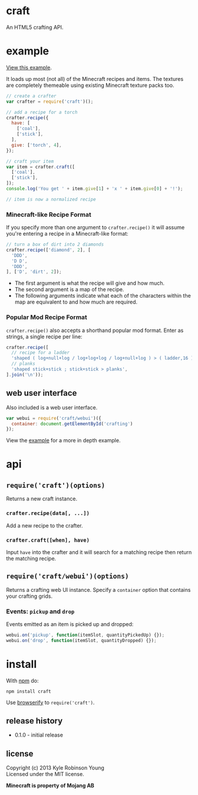 # craft

An HTML5 crafting API.

# example

[View this example](http://shama.github.io/craft).

It loads up most (not all) of
the Minecraft recipes and items. The textures are completely themeable using
existing Minecraft texture packs too.

```js
// create a crafter
var crafter = require('craft')();

// add a recipe for a torch
crafter.recipe({
  have: [
    ['coal'],
    ['stick'],
  ],
  give: ['torch', 4],
});

// craft your item
var item = crafter.craft([
  ['coal'],
  ['stick'],
]);
console.log('You get ' + item.give[1] + 'x ' + item.give[0] + '!');

// item is now a normalized recipe
```

### Minecraft-like Recipe Format
If you specify more than one argument to `crafter.recipe()` it will assume
you're entering a recipe in a Minecraft-like format:

```js
// turn a box of dirt into 2 diamonds
crafter.recipe(['diamond', 2], [
  'DDD',
  'D D',
  'DDD',
], ['D', 'dirt', 2]);
```

- The first argument is what the recipe will give and how much.
- The second argument is a map of the recipe.
- The following arguments indicate what each of the characters within the map
are equivalent to and how much are required.

### Popular Mod Recipe Format
`crafter.recipe()` also accepts a shorthand popular mod format. Enter as
strings, a single recipe per line:

```js
crafter.recipe([
  // recipe for a ladder
  'shaped ( log+null+log / log+log+log / log+null+log ) > ( ladder,16 )',
  // planks
  'shaped stick+stick ; stick+stick > planks',
].join('\n'));
```

## web user interface
Also included is a web user interface.

```js
var webui = require('craft/webui')({
  container: document.getElementById('crafting')
});
```

View the
[example](https://github.com/shama/craft/blob/master/example/world.js) for a
more in depth example.

# api

## `require('craft')(options)`
Returns a new craft instance.

### `crafter.recipe(data[, ...])`
Add a new recipe to the crafter.

### `crafter.craft([when], have)`
Input `have` into the crafter and it will search for a matching recipe then
return the matching recipe.

## `require('craft/webui')(options)`
Returns a crafting web UI instance. Specify a `container` option that contains
your crafting grids.

### Events: `pickup` and `drop`
Events emitted as an item is picked up and dropped:

```js
webui.on('pickup', function(itemSlot, quantityPickedUp) {});
webui.on('drop', function(itemSlot, quantityDropped) {});
```

# install

With [npm](https://npmjs.org) do:

```
npm install craft
```

Use [browserify](http://browserify.org) to `require('craft')`.

## release history
* 0.1.0 - initial release

## license
Copyright (c) 2013 Kyle Robinson Young<br/>
Licensed under the MIT license.

**Minecraft is property of Mojang AB**
